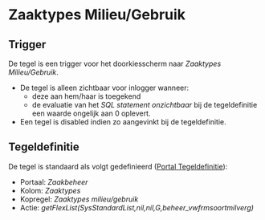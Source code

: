 # Zaaktypes Milieu/Gebruik

## Trigger

De tegel is een trigger voor het doorkiesscherm naar *Zaaktypes Milieu/Gebruik*.

* De tegel is alleen zichtbaar voor inlogger wanneer:
  * deze aan hem/haar is toegekend
  * de evaluatie van het *SQL statement onzichtbaar* bij de tegeldefinitie een waarde ongelijk aan 0 oplevert.
* Een tegel is disabled indien zo aangevinkt bij de tegeldefinitie.

## Tegeldefinitie

De tegel is standaard als volgt gedefinieerd ([Portal Tegeldefinitie](/docs/instellen_inrichten/portaldefinitie/portal_tegel.md)):

* Portaal: *Zaakbeheer*
* Kolom: *Zaaktypes*
* Kopregel: *Zaaktypes milieu/gebruik*
* Actie: *getFlexList(SysStandardList,nil,nil,G,beheer_vwfrmsoortmilverg)*
